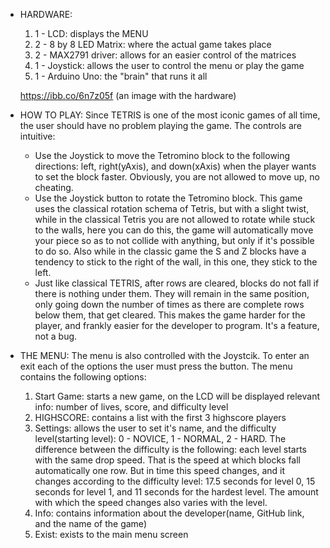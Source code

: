 - HARDWARE: 
     1. 1 - LCD: displays the MENU
     2. 2 - 8 by 8 LED Matrix: where the actual game takes place
     3. 2 - MAX2791 driver: allows for an easier control of the matrices
     4. 1 - Joystick: allows the user to control the menu or play the game
     5. 1 - Arduino Uno: the "brain" that runs it all
     
     https://ibb.co/6n7z05f (an image with the hardware)
   
 - HOW TO PLAY:
   Since TETRIS is one of the most iconic games of all time, the user should have no problem playing the game. The controls are intuitive:
   - Use the Joystick to move the Tetromino block to the following directions: left, right(yAxis), and down(xAxis) when the player wants
     to set the block faster. Obviously, you are not allowed to move up, no cheating.
   - Use the Joystick button to rotate the Tetromino block. This game uses the classical rotation schema of Tetris, but with a slight 
     twist, while in the classical Tetris you are not allowed to rotate while stuck to the walls, here you can do this, the game will
     automatically move your piece so as to not collide with anything, but only if it's possible to do so. Also while in the classic game
     the S and Z blocks have a tendency to stick to the right of the wall, in this one, they stick to the left.
   - Just like classical TETRIS, after rows are cleared, blocks do not fall if there is nothing under them. They will remain in the              same position, only going down the number of times as there are complete rows below them, that get cleared. This makes the game 
     harder for the player, and frankly easier for the developer to program. It's a feature, not a bug.
  
  - THE MENU:
       The menu is also controlled with the Joystcik. To enter an exit each of the options the user must press the button. The menu
    contains the following options:
       1. Start Game: starts a new game, on the LCD will be displayed relevant info: number of lives, score, and difficulty level
       2. HIGHSCORE: contains a list with the first 3 highscore players
       3. Settings: allows the user to set it's name, and the difficulty level(starting level): 0 - NOVICE, 1 - NORMAL, 2 - HARD.
                     The difference between the difficulty is the following: each level starts with the same drop speed. That is
                     the speed at which blocks fall automatically one row. But in time this speed changes, and it changes according to 
                     the difficulty level: 17.5 seconds for level 0, 15 seconds for level 1, and 11 seconds for the hardest level. The                          amount with which the speed changes also varies with the level. 
       4. Info: contains information about the developer(name, GitHub link, and the name of the game)
       5. Exist: exists to the main menu screen

